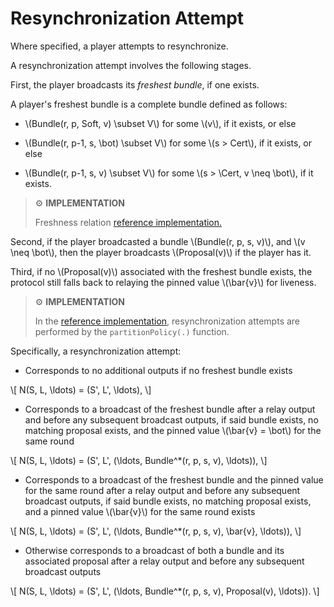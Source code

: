 # Resynchronization Attempt

Where specified, a player attempts to resynchronize.

A resynchronization attempt involves the following stages.

First, the player broadcasts its _freshest bundle_, if one exists.

A player's freshest bundle is a complete bundle defined as follows:

- \\(Bundle(r, p, Soft, v) \subset V\\) for some \\(v\\), if it exists, or else

- \\(Bundle(r, p-1, s, \bot) \subset V\\) for some \\(s > Cert\\), if it exists,
or else

- \\(Bundle(r, p-1, s, v) \subset V\\) for some \\(s > \Cert, v \neq \bot\\), if it exists.

<!-- UPDATE PROPOSAL

We define a partial order relation of _freshness_, \\(f_>\\), in a hypothetical
set of complete bundles observed for the same round \\(r\\). Given two distinct
complete observed bundles, \\(Bundle_e(r, p_e, s_e, v_e)\\) and \\(Bundle_o(r, p_o, s_o, v_o)\\),
then:

- \\(Bundle_e(r, p_e, Cert, v_e) f_> Bundle_o(r, p_o, s_o, v_o)\\) (note that it
is implicitly assumed that \\(s_o \neq Cert\\)), or else

- \\(s_o, s_e \neq Cert\\) and \\(Bundle_e(r, p+i, s_e, v_e) f_> Bundle_o(r, p, s_o, v_o)\\),
with \\(i > 0\\), otherwise

- \\(Bundle_e(r, p, Next_s, v_e) f_> Bundle_o(r, p, Soft, v_o)\\).

For all other cases, the relation is undefined.

-->

> ⚙️ **IMPLEMENTATION**
>
> Freshness relation [reference implementation.](https://github.com/algorand/go-algorand/blob/b6e5bcadf0ad3861d4805c51cbf3f695c38a93b7/agreement/events.go#L745)

Second, if the player broadcasted a bundle \\(Bundle(r, p, s, v)\\), and \\(v \neq \bot\\),
then the player broadcasts \\(Proposal(v)\\) if the player has it.

Third, if no \\(Proposal(v)\\) associated with the freshest bundle exists, the protocol
still falls back to relaying the pinned value \\(\bar{v}\\) for liveness.

> ⚙️ **IMPLEMENTATION**
>
> In the [reference implementation](https://github.com/algorand/go-algorand/blob/b6e5bcadf0ad3861d4805c51cbf3f695c38a93b7/agreement/player.go#L518),
> resynchronization attempts are performed by the `partitionPolicy(.)` function.

Specifically, a resynchronization attempt:

- Corresponds to no additional outputs if no freshest bundle exists

\\[
N(S, L, \ldots) = (S', L', \ldots),
\\]

- Corresponds to a broadcast of the freshest bundle after a relay output and before
any subsequent broadcast outputs, if said bundle exists, no matching proposal exists,
and the pinned value \\(\bar{v} = \bot\\) for the same round

\\[
N(S, L, \ldots) = (S', L', (\ldots, Bundle^*(r, p, s, v), \ldots)),
\\]

- Corresponds to a broadcast of the freshest bundle and the pinned value for the same
round after a relay output and before any subsequent broadcast outputs, if said bundle
exists, no matching proposal exists, and a pinned value \\(\bar{v}\\) for the same
round exists

\\[
N(S, L, \ldots) = (S', L', (\ldots, Bundle^*(r, p, s, v), \bar{v}, \ldots)),
\\]

- Otherwise corresponds to a broadcast of both a bundle and its associated
proposal after a relay output and before any subsequent broadcast
outputs

\\[
 N(S, L, \ldots) = (S', L', (\ldots, Bundle^*(r, p, s, v), Proposal(v), \ldots)).
\\]